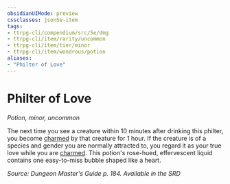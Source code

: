 ```yaml
---
obsidianUIMode: preview
cssclasses: json5e-item
tags:
- ttrpg-cli/compendium/src/5e/dmg
- ttrpg-cli/item/rarity/uncommon
- ttrpg-cli/item/tier/minor
- ttrpg-cli/item/wondrous/potion
aliases: 
- "Philter of Love"
---
```

# Philter of Love
*Potion, minor, uncommon*  



The next time you see a creature within 10 minutes after drinking this philter, you become [charmed](/3-Mechanics/CLI/Rules/conditions.md#Charmed) by that creature for 1 hour. If the creature is of a species and gender you are normally attracted to, you regard it as your true love while you are [charmed](/3-Mechanics/CLI/Rules/conditions.md#Charmed). This potion's rose-hued, effervescent liquid contains one easy-to-miss bubble shaped like a heart.

*Source: Dungeon Master's Guide p. 184. Available in the <span title='Systems Reference Document (5.1)'>SRD</span>*